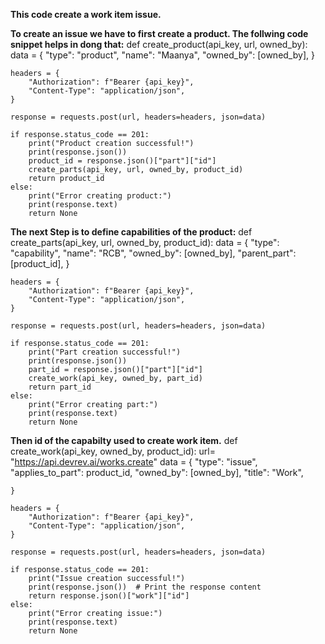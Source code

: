 **This code create a work item issue.**


**To create an issue we have to first create a product. The follwing code snippet helps in dong that:**
def create_product(api_key, url, owned_by):
    data = {
        "type": "product",
        "name": "Maanya",
        "owned_by": [owned_by],
    }

    headers = {
        "Authorization": f"Bearer {api_key}",
        "Content-Type": "application/json",
    }

    response = requests.post(url, headers=headers, json=data)

    if response.status_code == 201:
        print("Product creation successful!")
        print(response.json())
        product_id = response.json()["part"]["id"]
        create_parts(api_key, url, owned_by, product_id)
        return product_id
    else:
        print("Error creating product:")
        print(response.text)
        return None


**The next Step is to define capabilities of the product:**
def create_parts(api_key, url, owned_by, product_id):
    data = {
        "type": "capability",
        "name": "RCB",
        "owned_by": [owned_by],
        "parent_part": [product_id],
    }

    headers = {
        "Authorization": f"Bearer {api_key}",
        "Content-Type": "application/json",
    }

    response = requests.post(url, headers=headers, json=data)

    if response.status_code == 201:
        print("Part creation successful!")
        print(response.json())
        part_id = response.json()["part"]["id"]
        create_work(api_key, owned_by, part_id)
        return part_id
    else:
        print("Error creating part:")
        print(response.text)
        return None


**Then id of the capabilty used to create work item.**
def create_work(api_key, owned_by, product_id):
    url= "https://api.devrev.ai/works.create"
    data = {
        "type": "issue",
        "applies_to_part": product_id,
        "owned_by": [owned_by],
        "title": "Work",
        
    }

    headers = {
        "Authorization": f"Bearer {api_key}",
        "Content-Type": "application/json",
    }

    response = requests.post(url, headers=headers, json=data)

    if response.status_code == 201:
        print("Issue creation successful!")
        print(response.json())  # Print the response content
        return response.json()["work"]["id"]
    else:
        print("Error creating issue:")
        print(response.text)
        return None